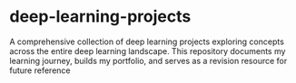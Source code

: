 # deep-learning-projects
A comprehensive collection of deep learning projects exploring concepts across the entire deep learning landscape. This repository documents my learning journey, builds my portfolio, and serves as a revision resource for future reference
